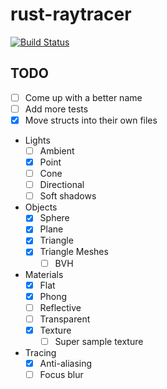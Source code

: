 # rust-raytracer
[![Build Status](https://travis-ci.com/sparkasaurusRex/rust-raytracer.svg?token=g46Mfub8GMWqdPYXVqEs&branch=master)](https://travis-ci.com/sparkasaurusRex/rust-raytracer)

## TODO
- [ ] Come up with a better name
- [ ] Add more tests
- [x] Move structs into their own files
- Lights
  - [ ] Ambient
  - [x] Point
  - [ ] Cone
  - [ ] Directional
  - [ ] Soft shadows
- Objects
  - [x] Sphere
  - [x] Plane
  - [x] Triangle
  - [x] Triangle Meshes
    - [ ] BVH
- Materials
  - [x] Flat
  - [x] Phong
  - [ ] Reflective
  - [ ] Transparent
  - [x] Texture
    - [ ] Super sample texture
- Tracing
  - [x] Anti-aliasing
  - [ ] Focus blur
